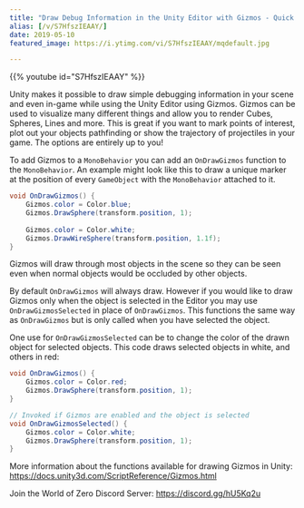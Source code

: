 ```yaml
---
title: "Draw Debug Information in the Unity Editor with Gizmos - Quick Tip"
alias: [/v/S7HfszIEAAY/]
date: 2019-05-10
featured_image: https://i.ytimg.com/vi/S7HfszIEAAY/mqdefault.jpg

---
```


{{% youtube id="S7HfszIEAAY" %}}

Unity makes it possible to draw simple debugging information in your scene and even in-game while using the Unity Editor using Gizmos. Gizmos can be used to visualize many different things and allow you to render Cubes, Spheres, Lines and more. This is great if you want to mark points of interest, plot out your objects pathfinding or show the trajectory of projectiles in your game. The options are entirely up to you!

To add Gizmos to a `MonoBehavior` you can add an `OnDrawGizmos` function to the `MonoBehavior`. An example might look like this to draw a unique marker at the position of every `GameObject` with the `MonoBehavior` attached to it.

```csharp
void OnDrawGizmos() {
    Gizmos.color = Color.blue;
    Gizmos.DrawSphere(transform.position, 1);
    
    Gizmos.color = Color.white;
    Gizmos.DrawWireSphere(transform.position, 1.1f);
}
```

Gizmos will draw through most objects in the scene so they can be seen even when normal objects would be occluded by other objects.

By default `OnDrawGizmos` will always draw. However if you would like to draw Gizmos only when the object is selected in the Editor you may use `OnDrawGizmosSelected` in place of `OnDrawGizmos`. This functions the same way as `OnDrawGizmos` but is only called when you have selected the object.

One use for `OnDrawGizmosSelected` can be to change the color of the drawn object for selected objects. This code draws selected objects in white, and others in red:

```csharp
void OnDrawGizmos() {
    Gizmos.color = Color.red;
    Gizmos.DrawSphere(transform.position, 1);
}

// Invoked if Gizmos are enabled and the object is selected
void OnDrawGizmosSelected() {
    Gizmos.color = Color.white;
    Gizmos.DrawSphere(transform.position, 1);
}
```

More information about the functions available for drawing Gizmos in Unity: https://docs.unity3d.com/ScriptReference/Gizmos.html

Join the World of Zero Discord Server: https://discord.gg/hU5Kq2u